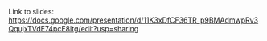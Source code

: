 Link to slides: https://docs.google.com/presentation/d/11K3xDfCF36TR_p9BMAdmwpRv3QqujxTVdE74pcE8ltg/edit?usp=sharing
